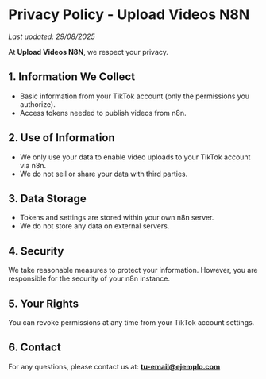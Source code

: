 # Privacy Policy - Upload Videos N8N

_Last updated: 29/08/2025_

At **Upload Videos N8N**, we respect your privacy.

## 1. Information We Collect
- Basic information from your TikTok account (only the permissions you authorize).
- Access tokens needed to publish videos from n8n.

## 2. Use of Information
- We only use your data to enable video uploads to your TikTok account via n8n.
- We do not sell or share your data with third parties.

## 3. Data Storage
- Tokens and settings are stored within your own n8n server.
- We do not store any data on external servers.

## 4. Security
We take reasonable measures to protect your information. However, you are responsible for the security of your n8n instance.

## 5. Your Rights
You can revoke permissions at any time from your TikTok account settings.

## 6. Contact
For any questions, please contact us at: **tu-email@ejemplo.com**
